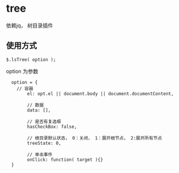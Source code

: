 # tree
依赖jq， 树目录插件

## 使用方式
`$.lsTree( option );`

option 为参数
```
  option = {
  	// 容器
		el: opt.el || document.body || document.documentContent,
		
		// 数据
		data: [],
		
		// 是否有复选框
		hasCheckBox: false,
		
		// 根目录默认状态， 0：关闭， 1：展开根节点， 2:展开所有节点
		treeState: 0,  

		// 单击事件
		onClick: function( target ){}
  }
```

